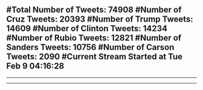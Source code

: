 #Total Number of Tweets: 74908 
#Number of Cruz Tweets: 20393
#Number of Trump Tweets: 14609
#Number of Clinton Tweets: 14234
#Number of Rubio Tweets: 12821
#Number of Sanders Tweets: 10756
#Number of Carson Tweets: 2090
#Current Stream Started at Tue Feb  9 04:16:28
---
---
---
